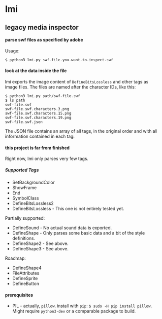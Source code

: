 # lmi
## legacy media inspector
#### parse swf files as specified by adobe

Usage:
```
$ python3 lmi.py swf-file-you-want-to-inspect.swf
```

#### look at the data inside the file

lmi exports the image content of `DefineBitsLossless` and other tags as image files. The files are named after the character IDs, like this:
```
$ python3 lmi.py path/swf-file.swf
$ ls path
swf-file.swf
swf-file.swf.characters.3.png
swf-file.swf.characters.15.png
swf-file.swf.characters.19.png
swf-file.swf.json
```
The JSON file contains an array of all tags, in the original order and with all information contained in each tag.

#### this project is far from finished

Right now, lmi only parses very few tags.

##### Supported Tags
* SetBackgroundColor
* ShowFrame
* End
* SymbolClass
* DefineBitsLossless2
* DefineBitsLossless - This one is not entirely tested yet.


Partially supported:
* DefineSound - No actual sound data is exported.
* DefineShape - Only parses some basic data and a bit of the style definitions.
* DefineShape2 - See above.
* DefineShape3 - See above.

Roadmap:
* DefineShape4
* FileAttributes
* DefineSprite
* DefineButton

#### prerequisites
* PIL - actually, `pillow`. install with `pip`: `$ sudo -H pip install pillow`. Might require `python3-dev` or a comparable package to build.
